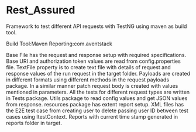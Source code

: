 # Rest_Assured
Framework to test different API requests with TestNG using maven as build tool.

Build Tool:Maven
Reporting:com.aventstack

Base File has the request and response setup with required specifications.
Base URI and authorization token values are read from config.properties file.
TextFile property is to create text file with details of request and response values of the run request in the target folder.
Payloads are created in different formats using different methods in the request payloads package. In a similar manner patch request body is created with values mentioned in parameters.
All the tests for different request types are written in Tests package.
Utils package to read config values and get JSON values from response.
resources package has extent report setup.
XML files has the E2E test case from creating user to delete passing user ID between test cases using ItestContext.
Reports with current time stamp generated in reports folder in target.



